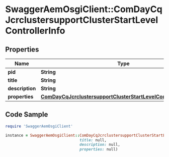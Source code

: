 # SwaggerAemOsgiClient::ComDayCqJcrclustersupportClusterStartLevelControllerInfo

## Properties

Name | Type | Description | Notes
------------ | ------------- | ------------- | -------------
**pid** | **String** |  | [optional] 
**title** | **String** |  | [optional] 
**description** | **String** |  | [optional] 
**properties** | [**ComDayCqJcrclustersupportClusterStartLevelControllerProperties**](ComDayCqJcrclustersupportClusterStartLevelControllerProperties.md) |  | [optional] 

## Code Sample

```ruby
require 'SwaggerAemOsgiClient'

instance = SwaggerAemOsgiClient::ComDayCqJcrclustersupportClusterStartLevelControllerInfo.new(pid: null,
                                 title: null,
                                 description: null,
                                 properties: null)
```


